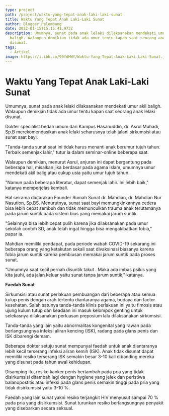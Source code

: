 ```yaml
---
type: project
path: /project/waktu-yang-tepat-anak-laki-laki-sunat
title: Waktu Yang Tepat Anak Laki-Laki Sunat
author: Blogger Palembang
date: 2022-01-15T15:15:41.973Z
description: Umumnya, sunat pada anak lelaki dilaksanakan mendekati umur akil
  baligh. Walaupun demikian tidak ada umur tentu kapan saat seorang anak lelaki
  disunat.
tags:
  - Artikel
image: https://i.ibb.co/99fdHWY/Waktu-Yang-Tepat-Anak-Laki-Laki-Sunat.jpg
---
```

# Waktu Yang Tepat Anak Laki-Laki Sunat

Umumnya, sunat pada anak lelaki dilaksanakan mendekati umur akil baligh. Walaupun demikian tidak ada umur tentu kapan saat seorang anak lelaki disunat.

Dokter specialist bedah umum dari Kampus Hasanuddin, dr. Asrul Muhadi, Sp.B merekomendasikan anak lelaki seharusnya telah jalani sirkumsisi atau sunat saat bayi.

"Tanda-tanda sunat saat ini tidak harus menanti anak berumur tujuh tahun. Terbaik semenjak lahir," tutur ia dalam seminar-online beberapa saat.

Walaupun demikian, menurut Asrul, anjuran ini dapat bergantung pada beberapa hal, misalkan jika berdasar pada agama Islam, umumnya umur mendekati akil balig atau cukup usia yaitu umur tujuh tahun.

"Namun pada beberapa literatur, dapat semenjak lahir. Ini lebih baik," katanya memperjelas kembali.

Hal seirama diutarakan Founder Rumah Sunat dr. Mahdian, dr. Mahdian Nur Nasution, Sp.BS. Menurutnya, sunat saat bayi memungkinkannya cedera bisa lebih cepat sembuh dan tidak memunculkan trauma anak terutamanya pada jarum suntik pada sistem bius yang memakai jarum suntik.

"Selainnya bisa lebih cepat pulih karena jika dilaksanakan pada umur sekolah contoh SD, anak telah ingat hingga bisa mengakibatkan fobia," papar ia.

Mahdian memiliki pendapat, pada periode wabah COVID-19 sekarang ini beberapa orang yang ketakutan sekali saat divaksinasi biasanya karena fobia jarum suntik karena pembiusan memakai jarum suntik pada proses sunat.

"Umumnya saat kecil pernah disuntik takut . Maka ada imbas psikis yang kita jauhi, ada jalan keluar yaitu sunat tanpa jarum suntik," katanya.

**Faedah Sunat**

Sirkumsisi atau sunat perlakuan pembuangan dari beberapa atau semua kulup penis dengan arah tertentu diantaranya agama, budaya dan factor kesehatan. Salah satunya tanda-tanda klinis perlakuan ini yaitu fimosis atau ujung kulum tutup dan keadaan ini masuk kelompok genting untuk selekasnya dilaksanakan perluasan preposium lalu dilaksanakan sirkumsisi.

Tanda-tanda yang lain yaitu abnormalitas kongenital yang rawan pada berlangsungnya infeksi aliran kencing (ISK), radang pada glans penis dan ISK dibarengi demam.

Beberapa dokter setuju sunat mempunyai faedah untuk anak diantaranya lebih kecil terserang infeksi aliran kemih (ISK). Anak tidak disunat dapat memiliki resiko terserang ISK semakin besar 3-10 kali dibanding mereka yang disunat pada tahun awal kehidupan.

Disamping itu, resiko kanker penis bertambah pada pria yang tidak disirkumsisi ditambah lagi dengan hygiene yang jelek dan peristiwa balanopostitis atau infeksi pada glans penis semakin tinggi pada pria yang tidak disirkumsisi yaitu 3-10 %.

Faedah yang lain sunat yakni resiko terjangkit HIV menyusut sampai 70 % pada pria yang disirkumsisi. Sunat turunkan resiko berlangsungnya penyakit yang disebarkan secara seksual.